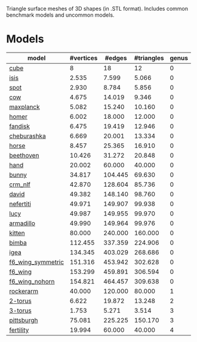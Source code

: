 Triangle surface meshes of 3D shapes (in .STL format). Includes common benchmark models and uncommon models.

# Models

| model                                                 | #vertices | #edges  | #triangles | genus |
|-------------------------------------------------------|-----------|---------|------------|-------|
| [cube](models/cube.stl)                               | 8         | 18      | 12         | 0     |
| [isis](models/isis.stl)                               | 2.535     | 7.599   | 5.066      | 0     |
| [spot](models/spot.stl)                               | 2.930     | 8.784   | 5.856      | 0     |
| [cow](models/cow.stl)                                 | 4.675     | 14.019  | 9.346      | 0     |
| [maxplanck](models/maxplanck.stl)                     | 5.082     | 15.240  | 10.160     | 0     |
| [homer](models/homer.stl)                             | 6.002     | 18.000  | 12.000     | 0     |
| [fandisk](models/fandisk.stl)                         | 6.475     | 19.419  | 12.946     | 0     |
| [cheburashka](models/cheburashka.stl)                 | 6.669     | 20.001  | 13.334     | 0     |
| [horse](models/horse.stl)                             | 8.457     | 25.365  | 16.910     | 0     |
| [beethoven](models/beethoven.stl)                     | 10.426    | 31.272  | 20.848     | 0     |
| [hand](models/hand.stl)                               | 20.002    | 60.000  | 40.000     | 0     |
| [bunny](models/bunny.stl)                             | 34.817    | 104.445 | 69.630     | 0     |
| [crm_nlf](models/crm_nlf.stl)                         | 42.870    | 128.604 | 85.736     | 0     |
| [david](models/david.stl)                             | 49.382    | 148.140 | 98.760     | 0     |
| [nefertiti](models/nefertiti.stl)                     | 49.971    | 149.907 | 99.938     | 0     |
| [lucy](models/lucy.stl)                               | 49.987    | 149.955 | 99.970     | 0     |
| [armadillo](models/armadillo.stl)                     | 49.990    | 149.964 | 99.976     | 0     |
| [kitten](models/kitten.stl)                           | 80.000    | 240.000 | 160.000    | 0     |
| [bimba](models/bimba.stl)                             | 112.455   | 337.359 | 224.906    | 0     |
| [igea](models/igea.stl)                               | 134.345   | 403.029 | 268.686    | 0     |
| [f6_wing_symmetric](models/f6_wing_symmetric.stl)     | 151.316   | 453.942 | 302.628    | 0     |
| [f6_wing](models/f6_wing.stl)                         | 153.299   | 459.891 | 306.594    | 0     |
| [f6_wing_nohorn](models/f6_wing_nohorn.stl)           | 154.821   | 464.457 | 309.638    | 0     |
| [rockerarm](models/rockerarm.stl)                     | 40.000    | 120.000 | 80.000     | 1     |
| [2-torus](models/2-torus.stl)                         | 6.622     | 19.872  | 13.248     | 2     |
| [3-torus](models/3-torus.stl)                         | 1.753     | 5.271   | 3.514      | 3     |
| [pittsburgh](models/pittsburgh.stl)                   | 75.081    | 225.225 | 150.170    | 3     |
| [fertility](models/fertility.stl)                     | 19.994    | 60.000  | 40.000     | 4     |


